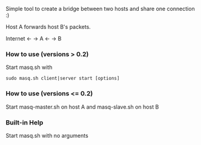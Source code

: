 Simple tool to create a bridge between two hosts and share one connection :)

Host A forwards host B's packets.

Internet <- -> A <- -> B

### How to use (versions > 0.2)
Start masq.sh with

`sudo masq.sh client|server start [options]`

### How to use (versions <= 0.2)
Start masq-master.sh on host A and masq-slave.sh on host B

### Built-in Help
Start masq.sh with no arguments
